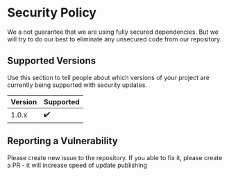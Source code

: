 # Security Policy
We a not guarantee that we are using fully secured dependencies. But we will try to do our best to eliminate any unsecured code from our repository.

## Supported Versions

Use this section to tell people about which versions of your project are
currently being supported with security updates.

| Version | Supported          |
| ------- | ------------------ |
| 1.0.x   | ✔️ |

## Reporting a Vulnerability

Please create new issue to the repository. If you able to fix it, please create a PR - it will increase speed of update publishing
